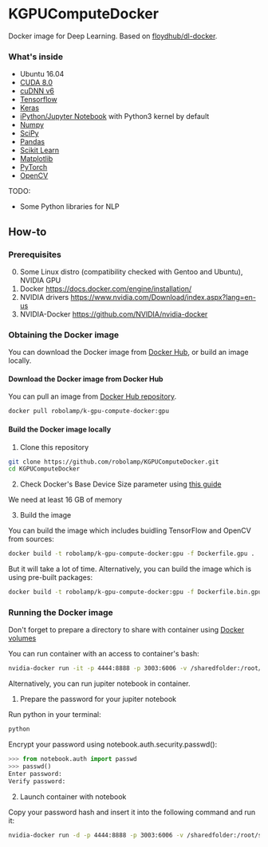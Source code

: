 # KGPUComputeDocker
Docker image for Deep Learning. Based on [floydhub/dl-docker](https://github.com/floydhub/dl-docker).

### What's inside 

* Ubuntu 16.04
* [CUDA 8.0](https://developer.nvidia.com/cuda-toolkit)
* [cuDNN v6](https://developer.nvidia.com/cudnn)
* [Tensorflow](https://www.tensorflow.org/)
* [Keras](http://keras.io/)
* [iPython/Jupyter Notebook](http://jupyter.org/) with Python3 kernel by default
* [Numpy](http://www.numpy.org/)
* [SciPy](https://www.scipy.org/) 
* [Pandas](http://pandas.pydata.org/)
* [Scikit Learn](http://scikit-learn.org/) 
* [Matplotlib](http://matplotlib.org/)
* [PyTorch](http://pytorch.org/)
* [OpenCV](http://opencv.org/)

TODO:

* Some Python libraries for NLP

## How-to
### Prerequisites
0. Some Linux distro (compatibility checked with Gentoo and Ubuntu), NVIDIA GPU 
1. Docker https://docs.docker.com/engine/installation/
2. NVIDIA drivers https://www.nvidia.com/Download/index.aspx?lang=en-us
3. NVIDIA-Docker https://github.com/NVIDIA/nvidia-docker

### Obtaining the Docker image

You can download the Docker image from [Docker Hub](https://hub.docker.com), or build an image locally.

#### Download the Docker image from Docker Hub

You can pull an image from [Docker Hub repository](https://hub.docker.com/r/robolamp/k-gpu-compute-docker/).

```bash
docker pull robolamp/k-gpu-compute-docker:gpu
```

#### Build the Docker image locally

1. Clone this repository 

```bash
git clone https://github.com/robolamp/KGPUComputeDocker.git
cd KGPUComputeDocker
```	 

2. Check Docker's Base Device Size parameter using [this guide](https://www.projectatomic.io/blog/2016/03/daemon_option_basedevicesize/)

We need at least 16 GB of memory

3. Build the image

You can build the image which includes buidling TensorFlow and OpenCV from sources:

```bash
docker build -t robolamp/k-gpu-compute-docker:gpu -f Dockerfile.gpu .
```	

But it will take a lot of time. Alternatively, you can build the image which is using pre-built packages:

```bash
docker build -t robolamp/k-gpu-compute-docker:gpu -f Dockerfile.bin.gpu .
```	

### Running the Docker image

Don't forget to prepare a directory to share with container using [Docker volumes](https://docs.docker.com/engine/admin/volumes/volumes/)

You can run container with an access to container's bash:

```bash
nvidia-docker run -it -p 4444:8888 -p 3003:6006 -v /sharedfolder:/root/sharedfolder robolamp/k-gpu-compute-docker:gpu bash
```

Alternatively, you can run jupiter notebook in container.

1. Prepare the password for your jupiter notebook

Run python in your terminal:
```bash
python
```
Encrypt your password using notebook.auth.security.passwd():

```python
>>> from notebook.auth import passwd
>>> passwd()
Enter password: 
Verify password: 
```
2. Launch container with notebook

Copy your password hash and insert it into the following command and run it:

```bash
nvidia-docker run -d -p 4444:8888 -p 3003:6006 -v /sharedfolder:/root/sharedfolder robolamp/k-gpu-compute-docker:gpu jupyter notebook --NotebookApp.password='your_password_hash' --allow-root
```
